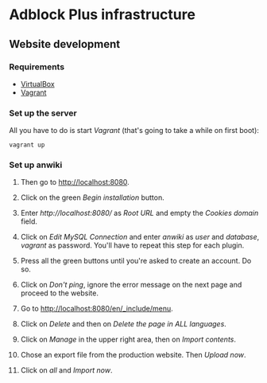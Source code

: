 Adblock Plus infrastructure
===========================

Website development
-------------------

### Requirements

* [VirtualBox](https://www.virtualbox.org/)
* [Vagrant](http://vagrantup.com/)

### Set up the server

All you have to do is start _Vagrant_ (that's going to take a while on
first boot):

    vagrant up

### Set up anwiki

1. Then go to [http://localhost:8080](http://localhost:8080).

2. Click on the green _Begin installation_ button.

3. Enter _http://localhost:8080/_ as _Root URL_ and empty the _Cookies
domain_ field.

4. Click on _Edit MySQL Connection_ and enter _anwiki_ as _user_ and
_database_, _vagrant_ as password. You'll have to repeat this step for
each plugin.

5. Press all the green buttons until you're asked to create an account. Do so.

6. Click on _Don't ping_, ignore the error message on the next page
and proceed to the website.

7. Go to
[http://localhost:8080/en/_include/menu](http://localhost:8080/index.php?p=en/_include/menu).

8. Click on _Delete_ and then on _Delete the page in ALL languages_.

9. Click on _Manage_ in the upper right area, then on _Import
contents_.

10. Chose an export file from the production website. Then _Upload
now_.

11. Click on _all_ and _Import now_.
